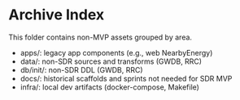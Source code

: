 # Archive Index

This folder contains non-MVP assets grouped by area.

- apps/: legacy app components (e.g., web NearbyEnergy)
- data/: non-SDR sources and transforms (GWDB, RRC)
- db/init/: non-SDR DDL (GWDB, RRC)
- docs/: historical scaffolds and sprints not needed for SDR MVP
- infra/: local dev artifacts (docker-compose, Makefile)

